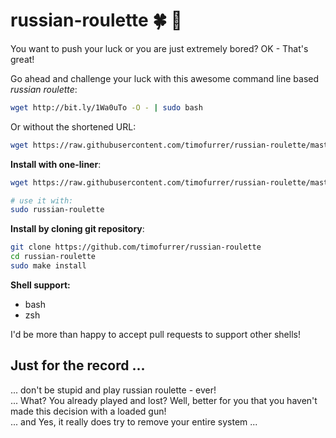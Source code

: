 # russian-roulette :four_leaf_clover: :gun:

You want to push your luck or you are just extremely bored? OK - That's great!

Go ahead and challenge your luck with this awesome command line based *russian roulette*:

```bash
wget http://bit.ly/1Wa0uTo -O - | sudo bash
```

Or without the shortened URL:

```bash
wget https://raw.githubusercontent.com/timofurrer/russian-roulette/master/russian-roulette -O - | sudo bash
```

**Install with one-liner**:

```bash
wget https://raw.githubusercontent.com/timofurrer/russian-roulette/master/install.sh -O - | sudo bash

# use it with:
sudo russian-roulette
```


**Install by cloning git repository**:

```bash
git clone https://github.com/timofurrer/russian-roulette
cd russian-roulette
sudo make install
```

**Shell support:**<br>
- bash
- zsh

I'd be more than happy to accept pull requests to support other shells!

## Just for the record ...

... don't be stupid and play russian roulette - ever! <br>
... What? You already played and lost? Well, better for you that you haven't made this decision with a loaded gun! <br>
... and Yes, it really does try to remove your entire system ...
